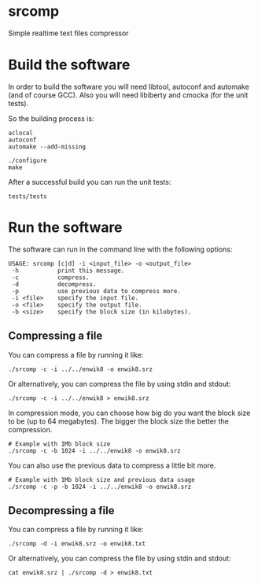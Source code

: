 # srcomp
Simple realtime text files compressor


# Build the software
In order to build the software you will need libtool, autoconf and automake (and
of course GCC). Also you will need libiberty and cmocka (for the unit tests).

So the building process is:
```
aclocal
autoconf
automake --add-missing

./configure
make
```

After a successful build you can run the unit tests:
```
tests/tests
```

# Run the software
The software can run in the command line with the following options:
```
USAGE: srcomp [c|d] -i <input_file> -o <output_file> 
 -h           print this message.
 -c           compress.
 -d           decompress.
 -p           use previous data to compress more.
 -i <file>    specify the input file.
 -o <file>    specify the output file.
 -b <size>    specify the block size (in kilobytes).
```

## Compressing a file
You can compress a file by running it like:
```
./srcomp -c -i ../../enwik8 -o enwik8.srz
```

Or alternatively, you can compress the file by using stdin
and stdout:
```
./srcomp -c -i ../../enwik8 > enwik8.srz
```

In compression mode, you can choose how big do you want the block size to be
(up to 64 megabytes). The bigger the block size the better the compression.
```
# Example with 1Mb block size
./srcomp -c -b 1024 -i ../../enwik8 -o enwik8.srz
```

You can also use the previous data to compress a little bit more.
```
# Example with 1Mb block size and previous data usage
./srcomp -c -p -b 1024 -i ../../enwik8 -o enwik8.srz
```

## Decompressing a file
You can compress a file by running it like:
```
./srcomp -d -i enwik8.srz -o enwik8.txt
```

Or alternatively, you can compress the file by using stdin
and stdout:
```
cat enwik8.srz | ./srcomp -d > enwik8.txt
```



